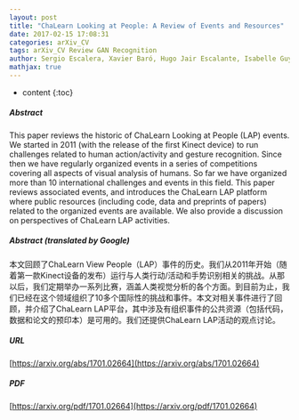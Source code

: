 ```yaml
---
layout: post
title: "ChaLearn Looking at People: A Review of Events and Resources"
date: 2017-02-15 17:08:31
categories: arXiv_CV
tags: arXiv_CV Review GAN Recognition
author: Sergio Escalera, Xavier Baró, Hugo Jair Escalante, Isabelle Guyon
mathjax: true
---
```


* content
{:toc}

##### Abstract
This paper reviews the historic of ChaLearn Looking at People (LAP) events. We started in 2011 (with the release of the first Kinect device) to run challenges related to human action/activity and gesture recognition. Since then we have regularly organized events in a series of competitions covering all aspects of visual analysis of humans. So far we have organized more than 10 international challenges and events in this field. This paper reviews associated events, and introduces the ChaLearn LAP platform where public resources (including code, data and preprints of papers) related to the organized events are available. We also provide a discussion on perspectives of ChaLearn LAP activities.

##### Abstract (translated by Google)
本文回顾了ChaLearn View People（LAP）事件的历史。我们从2011年开始（随着第一款Kinect设备的发布）运行与人类行动/活动和手势识别相关的挑战。从那以后，我们定期举办一系列比赛，涵盖人类视觉分析的各个方面。到目前为止，我们已经在这个领域组织了10多个国际性的挑战和事件。本文对相关事件进行了回顾，并介绍了ChaLearn LAP平台，其中涉及有组织事件的公共资源（包括代码，数据和论文的预印本）是可用的。我们还提供ChaLearn LAP活动的观点讨论。

##### URL
[https://arxiv.org/abs/1701.02664](https://arxiv.org/abs/1701.02664)

##### PDF
[https://arxiv.org/pdf/1701.02664](https://arxiv.org/pdf/1701.02664)

